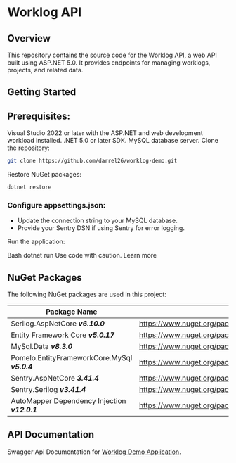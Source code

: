 # Worklog API

## Overview

This repository contains the source code for the Worklog API, a web API built using ASP.NET 5.0. It provides endpoints for managing worklogs, projects, and related data.

## Getting Started

## Prerequisites:

Visual Studio 2022 or later with the ASP.NET and web development workload installed.
.NET 5.0 or later SDK.
MySQL database server.
Clone the repository:

```bash
git clone https://github.com/darrel26/worklog-demo.git
```

Restore NuGet packages:

```bash
dotnet restore
```

### Configure appsettings.json:

- Update the connection string to your MySQL database.
- Provide your Sentry DSN if using Sentry for error logging.

Run the application:

Bash
dotnet run
Use code with caution. Learn more

## NuGet Packages

The following NuGet packages are used in this project:

| Package Name                                  | Url                                                                                |
| --------------------------------------------- | ---------------------------------------------------------------------------------- |
| Serilog.AspNetCore **_v6.10.0_**              | https://www.nuget.org/packages/Serilog                                             |
| Entity Framework Core **_v5.0.17_**           | https://www.nuget.org/packages/Microsoft.EntityFrameworkCore                       |
| MySql.Data **_v8.3.0_**                       | https://www.nuget.org/packages/MySql.Data                                          |
| Pomelo.EntityFrameworkCore.MySql **_v5.0.4_** | https://www.nuget.org/packages/Pomelo.EntityFrameworkCore.MySql                    |
| Sentry.AspNetCore **_3.41.4_**                | https://www.nuget.org/packages/Sentry                                              |
| Sentry.Serilog **_v3.41.4_**                  | https://www.nuget.org/packages/Sentry.Serilog/                                     |
| AutoMapper Dependency Injection **_v12.0.1_** | https://www.nuget.org/packages/AutoMapper.Extensions.Microsoft.DependencyInjection |

## API Documentation

Swagger Api Documentation for [Worklog Demo Application](https://app.swaggerhub.com/apis/DIONISIUSGUNADI/worklog-demo/v1 "Redirect to SwaggerHub").

